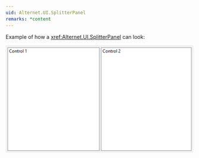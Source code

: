 ```yaml
---
uid: Alternet.UI.SplitterPanel
remarks: *content
---
```


Example of how a <xref:Alternet.UI.SplitterPanel> can look:

![SplitterPanel](images/SplitterPanel.png)
